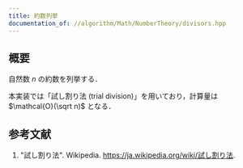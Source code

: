 ```yaml
---
title: 約数列挙
documentation_of: //algorithm/Math/NumberTheory/divisors.hpp
---
```



## 概要

自然数 $n$ の約数を列挙する．

本実装では「試し割り法 (trial division)」を用いており，計算量は $\mathcal{O}(\sqrt n)$ となる．


## 参考文献

1. "試し割り法". Wikipedia. <https://ja.wikipedia.org/wiki/試し割り法>.
